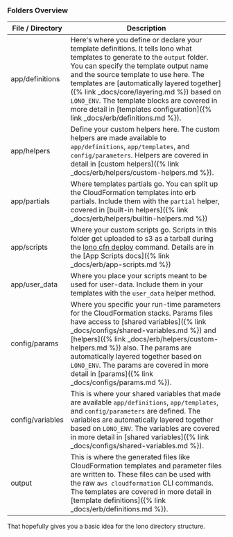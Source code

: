 ### Folders Overview

File / Directory  | Description
------------- | -------------
app/definitions | Here's where you define or declare your template definitions. It tells lono what templates to generate to the `output` folder.  You can specify the template output name and the source template to use here. The templates are [automatically layered together]({% link _docs/core/layering.md %}) based on `LONO_ENV`.  The template blocks are covered in more detail in [templates configuration]({% link _docs/erb/definitions.md %}).
app/helpers | Define your custom helpers here. The custom helpers are made available to `app/definitions`, `app/templates`, and `config/parameters`. Helpers are covered in detail in [custom helpers]({% link _docs/erb/helpers/custom-helpers.md %}).
app/partials | Where templates partials go. You can split up the CloudFormation templates into erb partials. Include them with the `partial` helper, covered in [built-in helpers]({% link _docs/erb/helpers/builtin-helpers.md %})
app/scripts | Where your custom scripts go. Scripts in this folder get uploaded to s3 as a tarball during the [lono cfn deploy](/reference/lono-cfn-deploy/) command. Details are in the [App Scripts docs]({% link _docs/erb/app-scripts.md %})
app/user_data | Where you place your scripts meant to be used for user-data. Include them in your templates with the `user_data` helper method.
config/params | Where you specific your run-time parameters for the CloudFormation stacks. Params files have access to [shared variables]({% link _docs/configs/shared-variables.md %}) and [helpers]({% link _docs/erb/helpers/custom-helpers.md %}) also. The params are automatically layered together based on `LONO_ENV`. The params are covered in more detail in [params]({% link _docs/configs/params.md %}).
config/variables | This is where your shared variables that made are available `app/definitions`, `app/templates`, and `config/parameters` are defined. The variables are automatically layered together based on `LONO_ENV`. The variables are covered in more detail in [shared variables]({% link _docs/configs/shared-variables.md %}).
output | This is where the generated files like CloudFormation templates and parameter files are written to. These files can be used with the raw `aws cloudformation` CLI commands. The templates are covered in more detail in [template definitions]({% link _docs/erb/definitions.md %}).

That hopefully gives you a basic idea for the lono directory structure.
